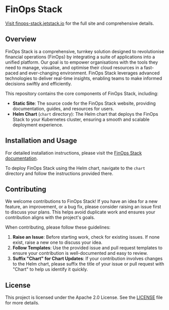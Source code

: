 # FinOps Stack

[Visit finops-stack.jetstack.io](https://finops-stack.jetstack.io) for the full site and comprehensive details.

## Overview

FinOps Stack is a comprehensive, turnkey solution designed to revolutionise financial operations (FinOps) by integrating a suite of applications into a unified platform. Our goal is to empower organisations with the tools they need to manage, visualise, and optimise their cloud resources in a fast-paced and ever-changing environment. FinOps Stack leverages advanced technologies to deliver real-time insights, enabling teams to make informed decisions swiftly and efficiently.

This repository contains the core components of FinOps Stack, including:

- **Static Site**: The source code for the FinOps Stack website, providing documentation, guides, and resources for users.
- **Helm Chart** (`chart` directory): The Helm chart that deploys the FinOps Stack to your Kubernetes cluster, ensuring a smooth and scalable deployment experience.

## Installation and Usage

For detailed installation instructions, please visit the [FinOps Stack documentation](https://finops-stack.jetstack.io).

To deploy FinOps Stack using the Helm chart, navigate to the `chart` directory and follow the instructions provided there.

## Contributing

We welcome contributions to FinOps Stack! If you have an idea for a new feature, an improvement, or a bug fix, please consider raising an issue first to discuss your plans. This helps avoid duplicate work and ensures your contribution aligns with the project's goals.

When contributing, please follow these guidelines:

1. **Raise an Issue**: Before starting work, check for existing issues. If none exist, raise a new one to discuss your idea.
2. **Follow Templates**: Use the provided issue and pull request templates to ensure your contribution is well-documented and easy to review.
3. **Suffix "Chart" for Chart Updates**: If your contribution involves changes to the Helm chart, please suffix the title of your issue or pull request with "Chart" to help us identify it quickly.

## License

This project is licensed under the Apache 2.0 License. See the [LICENSE](LICENSE) file for more details.
